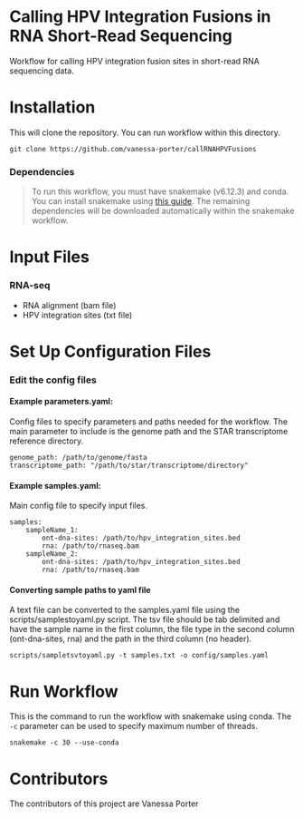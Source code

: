 # Calling HPV Integration Fusions in RNA Short-Read Sequencing
Workflow for calling HPV integration fusion sites in short-read RNA sequencing data. 

# Installation
This will clone the repository. You can run workflow within this directory.
```
git clone https://github.com/vanessa-porter/callRNAHPVFusions
```

### Dependencies
> To run this workflow, you must have snakemake (v6.12.3) and conda. You can install snakemake using [this guide](https://snakemake.readthedocs.io/en/stable/getting_started/installation.html). The remaining dependencies will be downloaded automatically within the snakemake workflow.

# Input Files

### RNA-seq <br />
- RNA alignment (bam file)
- HPV integration sites (txt file)

# Set Up Configuration Files

### **Edit the config files**

#### **Example parameters.yaml:** <br />
Config files to specify parameters and paths needed for the workflow. The main parameter to include is the genome path and the STAR transcriptome reference directory.

```
genome_path: /path/to/genome/fasta
transcriptome_path: "/path/to/star/transcriptome/directory"
```

#### **Example samples.yaml:** <br />
Main config file to specify input files.

```
samples:
    sampleName_1: 
        ont-dna-sites: /path/to/hpv_integration_sites.bed
        rna: /path/to/rnaseq.bam
    sampleName_2: 
        ont-dna-sites: /path/to/hpv_integration_sites.bed
        rna: /path/to/rnaseq.bam
```

#### Converting sample paths to yaml file
A text file can be converted to the samples.yaml file using the scripts/samplestoyaml.py script. The tsv file should be tab delimited and have the sample name in the first column, the file type in the second column (ont-dna-sites, rna) and the path in the third column (no header). 

```
scripts/sampletsvtoyaml.py -t samples.txt -o config/samples.yaml
```

# **Run Workflow**
This is the command to run the workflow with snakemake using conda. The `-c` parameter can be used to specify maximum number of threads. 

```
snakemake -c 30 --use-conda
```

# Contributors
The contributors of this project are Vanessa Porter

<a href="https://github.com/vanessa-porter/illuminaCallHPVInt/graphs/contributors">
</a>